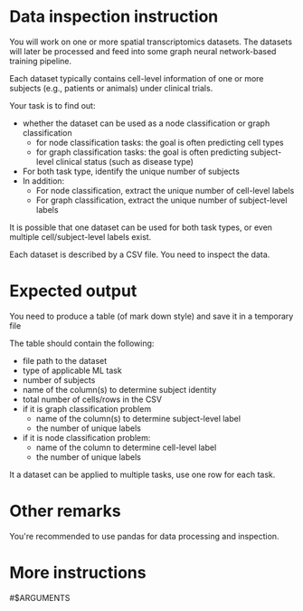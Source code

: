 # Data inspection instruction

You will work on one or more spatial transcriptomics datasets. The datasets will later be processed and feed into some graph neural network-based training pipeline.

Each dataset typically contains cell-level information of one or more subjects (e.g., patients or animals) under clinical trials.

Your task is to find out:

- whether the dataset can be used as a node classification or graph classification
  - for node classification tasks: the goal is often predicting cell types
  - for graph classification tasks: the goal is often predicting subject-level clinical status (such as disease type)
- For both task type, identify the unique number of subjects
- In addition:
  - For node classification, extract the unique number of cell-level labels
  - For graph classification, extract the unique number of subject-level labels

It is possible that one dataset can be used for both task types, or even multiple cell/subject-level labels exist.

Each dataset is described by a CSV file. You need to inspect the data.

# Expected output

You need to produce a table (of mark down style) and save it in a temporary file

The table should contain the following:

- file path to the dataset
- type of applicable ML task
- number of subjects
- name of the column(s) to determine subject identity
- total number of cells/rows in the CSV
- if it is graph classification problem
  - name of the column(s) to determine subject-level label
  - the number of unique labels
- if it is node classification problem:
  - name of the column to determine cell-level label
  - the number of unique labels

It a dataset can be applied to multiple tasks, use one row for each task.

# Other remarks

You're recommended to use pandas for data processing and inspection.

# More instructions

#$ARGUMENTS
